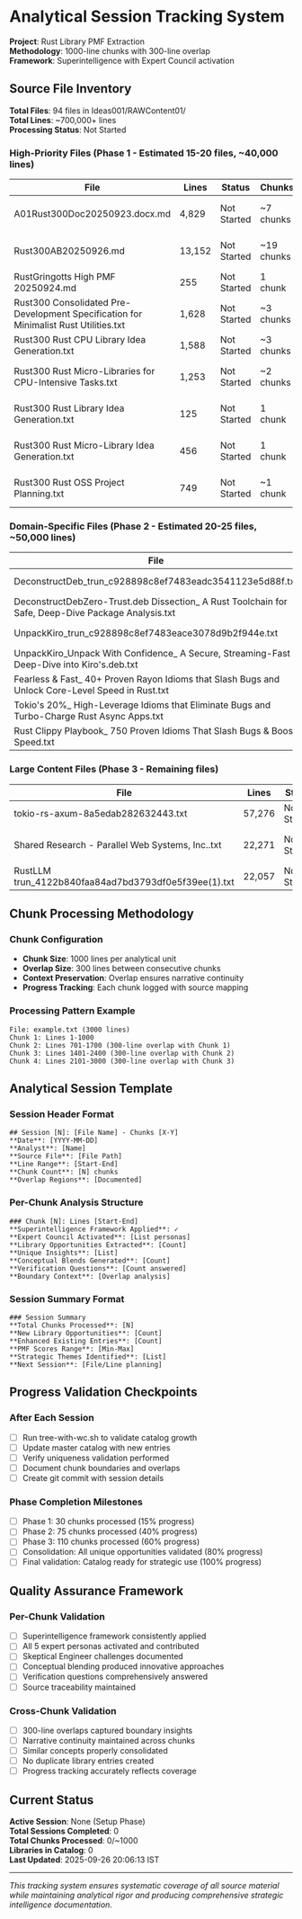 # Analytical Session Tracking System

**Project**: Rust Library PMF Extraction  
**Methodology**: 1000-line chunks with 300-line overlap  
**Framework**: Superintelligence with Expert Council activation  

## Source File Inventory

**Total Files**: 94 files in Ideas001/RAWContent01/  
**Total Lines**: ~700,000+ lines  
**Processing Status**: Not Started  

### High-Priority Files (Phase 1 - Estimated 15-20 files, ~40,000 lines)

| File | Lines | Status | Chunks | Notes |
|------|-------|--------|---------|-------|
| A01Rust300Doc20250923.docx.md | 4,829 | Not Started | ~7 chunks | Primary Rust library content |
| Rust300AB20250926.md | 13,152 | Not Started | ~19 chunks | Major Rust strategy document |
| RustGringotts High PMF 20250924.md | 255 | Not Started | 1 chunk | High PMF analysis |
| Rust300 Consolidated Pre-Development Specification for Minimalist Rust Utilities.txt | 1,628 | Not Started | ~3 chunks | Specification document |
| Rust300 Rust CPU Library Idea Generation.txt | 1,588 | Not Started | ~3 chunks | CPU library ideas |
| Rust300 Rust Micro-Libraries for CPU-Intensive Tasks.txt | 1,253 | Not Started | ~2 chunks | Micro-library concepts |
| Rust300 Rust Library Idea Generation.txt | 125 | Not Started | 1 chunk | Library generation ideas |
| Rust300 Rust Micro-Library Idea Generation.txt | 456 | Not Started | 1 chunk | Micro-library generation |
| Rust300 Rust OSS Project Planning.txt | 749 | Not Started | ~1 chunk | OSS planning strategies |

### Domain-Specific Files (Phase 2 - Estimated 20-25 files, ~50,000 lines)

| File | Lines | Status | Chunks | Notes |
|------|-------|--------|---------|-------|
| DeconstructDeb_trun_c928898c8ef7483eadc3541123e5d88f.txt | 4,991 | Not Started | ~7 chunks | Security/package analysis |
| DeconstructDebZero-Trust.deb Dissection_ A Rust Toolchain for Safe, Deep-Dive Package Analysis.txt | 264 | Not Started | 1 chunk | Zero-trust security |
| UnpackKiro_trun_c928898c8ef7483eace3078d9b2f944e.txt | 6,846 | Not Started | ~10 chunks | Package unpacking tools |
| UnpackKiro_Unpack With Confidence_ A Secure, Streaming-Fast Deep-Dive into Kiro's.deb.txt | 298 | Not Started | 1 chunk | Secure unpacking |
| Fearless & Fast_ 40+ Proven Rayon Idioms that Slash Bugs and Unlock Core-Level Speed in Rust.txt | 1,149 | Not Started | ~2 chunks | Rayon patterns |
| Tokio's 20%_ High-Leverage Idioms that Eliminate Bugs and Turbo-Charge Rust Async Apps.txt | 389 | Not Started | 1 chunk | Tokio patterns |
| Rust Clippy Playbook_ 750 Proven Idioms That Slash Bugs & Boost Speed.txt | 338 | Not Started | 1 chunk | Clippy patterns |

### Large Content Files (Phase 3 - Remaining files)

| File | Lines | Status | Chunks | Notes |
|------|-------|--------|---------|-------|
| tokio-rs-axum-8a5edab282632443.txt | 57,276 | Not Started | ~82 chunks | Tokio/Axum documentation |
| Shared Research - Parallel Web Systems, Inc..txt | 22,271 | Not Started | ~32 chunks | Parallel systems research |
| RustLLM trun_4122b840faa84ad7bd3793df0e5f39ee(1).txt | 22,057 | Not Started | ~32 chunks | LLM/Rust integration |

## Chunk Processing Methodology

### Chunk Configuration
- **Chunk Size**: 1000 lines per analytical unit
- **Overlap Size**: 300 lines between consecutive chunks
- **Context Preservation**: Overlap ensures narrative continuity
- **Progress Tracking**: Each chunk logged with source mapping

### Processing Pattern Example
```
File: example.txt (3000 lines)
Chunk 1: Lines 1-1000
Chunk 2: Lines 701-1700 (300-line overlap with Chunk 1)
Chunk 3: Lines 1401-2400 (300-line overlap with Chunk 2)  
Chunk 4: Lines 2101-3000 (300-line overlap with Chunk 3)
```

## Analytical Session Template

### Session Header Format
```
## Session [N]: [File Name] - Chunks [X-Y]
**Date**: [YYYY-MM-DD]
**Analyst**: [Name]
**Source File**: [File Path]
**Line Range**: [Start-End]
**Chunk Count**: [N] chunks
**Overlap Regions**: [Documented]
```

### Per-Chunk Analysis Structure
```
### Chunk [N]: Lines [Start-End]
**Superintelligence Framework Applied**: ✓
**Expert Council Activated**: [List personas]
**Library Opportunities Extracted**: [Count]
**Unique Insights**: [List]
**Conceptual Blends Generated**: [Count]
**Verification Questions**: [Count answered]
**Boundary Context**: [Overlap analysis]
```

### Session Summary Format
```
### Session Summary
**Total Chunks Processed**: [N]
**New Library Opportunities**: [Count]
**Enhanced Existing Entries**: [Count]
**PMF Scores Range**: [Min-Max]
**Strategic Themes Identified**: [List]
**Next Session**: [File/Line planning]
```

## Progress Validation Checkpoints

### After Each Session
- [ ] Run tree-with-wc.sh to validate catalog growth
- [ ] Update master catalog with new entries
- [ ] Verify uniqueness validation performed
- [ ] Document chunk boundaries and overlaps
- [ ] Create git commit with session details

### Phase Completion Milestones
- [ ] Phase 1: 30 chunks processed (15% progress)
- [ ] Phase 2: 75 chunks processed (40% progress)
- [ ] Phase 3: 110 chunks processed (60% progress)
- [ ] Consolidation: All unique opportunities validated (80% progress)
- [ ] Final validation: Catalog ready for strategic use (100% progress)

## Quality Assurance Framework

### Per-Chunk Validation
- [ ] Superintelligence framework consistently applied
- [ ] All 5 expert personas activated and contributed
- [ ] Skeptical Engineer challenges documented
- [ ] Conceptual blending produced innovative approaches
- [ ] Verification questions comprehensively answered
- [ ] Source traceability maintained

### Cross-Chunk Validation
- [ ] 300-line overlaps captured boundary insights
- [ ] Narrative continuity maintained across chunks
- [ ] Similar concepts properly consolidated
- [ ] No duplicate library entries created
- [ ] Progress tracking accurately reflects coverage

## Current Status

**Active Session**: None (Setup Phase)  
**Total Sessions Completed**: 0  
**Total Chunks Processed**: 0/~1000  
**Libraries in Catalog**: 0  
**Last Updated**: 2025-09-26 20:06:13 IST  

---

*This tracking system ensures systematic coverage of all source material while maintaining analytical rigor and producing comprehensive strategic intelligence documentation.*